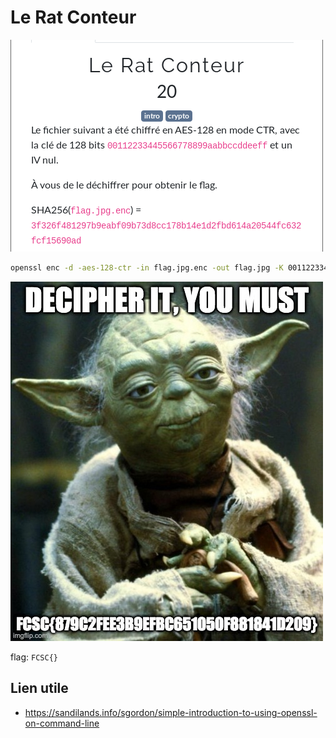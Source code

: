 # Le Rat Conteur

![enonce](images/enonce.png)

```bash
openssl enc -d -aes-128-ctr -in flag.jpg.enc -out flag.jpg -K 00112233445566778899aabbccddeeff -iv 00000000000000000000000000000
```

![flag](flag.jpg)

flag: `FCSC{}`

## Lien utile

- https://sandilands.info/sgordon/simple-introduction-to-using-openssl-on-command-line